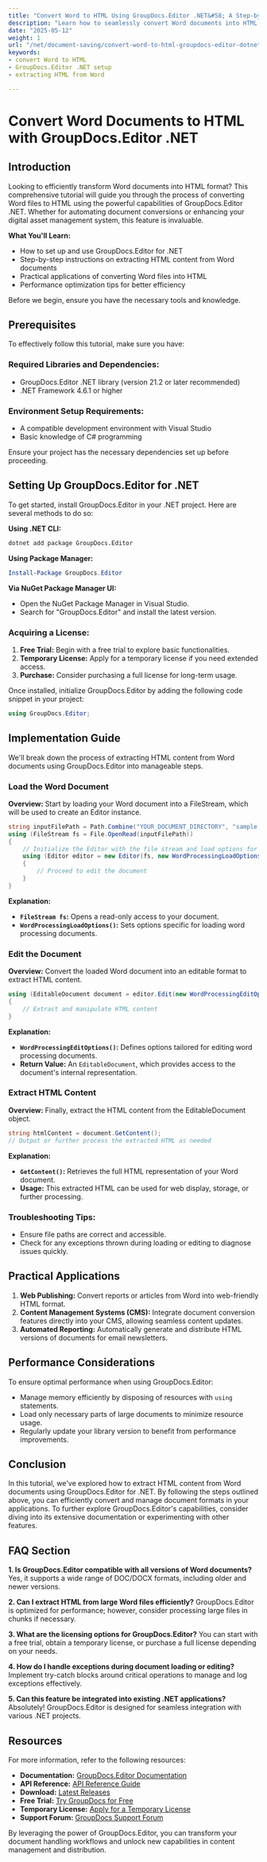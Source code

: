 ```yaml
---
title: "Convert Word to HTML Using GroupDocs.Editor .NET&#58; A Step-by-Step Guide"
description: "Learn how to seamlessly convert Word documents into HTML using GroupDocs.Editor .NET. Follow this step-by-step guide for effective document conversion."
date: "2025-05-12"
weight: 1
url: "/net/document-saving/convert-word-to-html-groupdocs-editor-dotnet/"
keywords:
- convert Word to HTML
- GroupDocs.Editor .NET setup
- extracting HTML from Word

---
```



# Convert Word Documents to HTML with GroupDocs.Editor .NET

## Introduction

Looking to efficiently transform Word documents into HTML format? This comprehensive tutorial will guide you through the process of converting Word files to HTML using the powerful capabilities of GroupDocs.Editor .NET. Whether for automating document conversions or enhancing your digital asset management system, this feature is invaluable.

**What You'll Learn:**
- How to set up and use GroupDocs.Editor for .NET
- Step-by-step instructions on extracting HTML content from Word documents
- Practical applications of converting Word files into HTML
- Performance optimization tips for better efficiency

Before we begin, ensure you have the necessary tools and knowledge.

## Prerequisites

To effectively follow this tutorial, make sure you have:

### Required Libraries and Dependencies:
- GroupDocs.Editor .NET library (version 21.2 or later recommended)
- .NET Framework 4.6.1 or higher

### Environment Setup Requirements:
- A compatible development environment with Visual Studio
- Basic knowledge of C# programming

Ensure your project has the necessary dependencies set up before proceeding.

## Setting Up GroupDocs.Editor for .NET

To get started, install GroupDocs.Editor in your .NET project. Here are several methods to do so:

**Using .NET CLI:**
```bash
dotnet add package GroupDocs.Editor
```

**Using Package Manager:**
```powershell
Install-Package GroupDocs.Editor
```

**Via NuGet Package Manager UI:**
- Open the NuGet Package Manager in Visual Studio.
- Search for "GroupDocs.Editor" and install the latest version.

### Acquiring a License:
1. **Free Trial:** Begin with a free trial to explore basic functionalities.
2. **Temporary License:** Apply for a temporary license if you need extended access.
3. **Purchase:** Consider purchasing a full license for long-term usage.

Once installed, initialize GroupDocs.Editor by adding the following code snippet in your project:
```csharp
using GroupDocs.Editor;
```

## Implementation Guide

We'll break down the process of extracting HTML content from Word documents using GroupDocs.Editor into manageable steps.

### Load the Word Document

**Overview:** Start by loading your Word document into a FileStream, which will be used to create an Editor instance.
```csharp
string inputFilePath = Path.Combine("YOUR_DOCUMENT_DIRECTORY", "sample.docx");
using (FileStream fs = File.OpenRead(inputFilePath))
{
    // Initialize the Editor with the file stream and load options for word processing documents
    using (Editor editor = new Editor(fs, new WordProcessingLoadOptions()))
    {
        // Proceed to edit the document
    }
}
```
**Explanation:** 
- **`FileStream fs`:** Opens a read-only access to your document.
- **`WordProcessingLoadOptions()`:** Sets options specific for loading word processing documents.

### Edit the Document

**Overview:** Convert the loaded Word document into an editable format to extract HTML content.
```csharp
using (EditableDocument document = editor.Edit(new WordProcessingEditOptions()))
{
    // Extract and manipulate HTML content
}
```
**Explanation:**
- **`WordProcessingEditOptions()`:** Defines options tailored for editing word processing documents.
- **Return Value:** An `EditableDocument`, which provides access to the document's internal representation.

### Extract HTML Content

**Overview:** Finally, extract the HTML content from the EditableDocument object.
```csharp
string htmlContent = document.GetContent();
// Output or further process the extracted HTML as needed
```
**Explanation:**
- **`GetContent()`:** Retrieves the full HTML representation of your Word document.
- **Usage:** This extracted HTML can be used for web display, storage, or further processing.

### Troubleshooting Tips:
- Ensure file paths are correct and accessible.
- Check for any exceptions thrown during loading or editing to diagnose issues quickly.

## Practical Applications

1. **Web Publishing:** Convert reports or articles from Word into web-friendly HTML format.
2. **Content Management Systems (CMS):** Integrate document conversion features directly into your CMS, allowing seamless content updates.
3. **Automated Reporting:** Automatically generate and distribute HTML versions of documents for email newsletters.

## Performance Considerations

To ensure optimal performance when using GroupDocs.Editor:
- Manage memory efficiently by disposing of resources with `using` statements.
- Load only necessary parts of large documents to minimize resource usage.
- Regularly update your library version to benefit from performance improvements.

## Conclusion

In this tutorial, we've explored how to extract HTML content from Word documents using GroupDocs.Editor for .NET. By following the steps outlined above, you can efficiently convert and manage document formats in your applications. To further explore GroupDocs.Editor's capabilities, consider diving into its extensive documentation or experimenting with other features.

## FAQ Section

**1. Is GroupDocs.Editor compatible with all versions of Word documents?**
Yes, it supports a wide range of DOC/DOCX formats, including older and newer versions.

**2. Can I extract HTML from large Word files efficiently?**
GroupDocs.Editor is optimized for performance; however, consider processing large files in chunks if necessary.

**3. What are the licensing options for GroupDocs.Editor?**
You can start with a free trial, obtain a temporary license, or purchase a full license depending on your needs.

**4. How do I handle exceptions during document loading or editing?**
Implement try-catch blocks around critical operations to manage and log exceptions effectively.

**5. Can this feature be integrated into existing .NET applications?**
Absolutely! GroupDocs.Editor is designed for seamless integration with various .NET projects.

## Resources

For more information, refer to the following resources:
- **Documentation:** [GroupDocs.Editor Documentation](https://docs.groupdocs.com/editor/net/)
- **API Reference:** [API Reference Guide](https://reference.groupdocs.com/editor/net/)
- **Download:** [Latest Releases](https://releases.groupdocs.com/editor/net/)
- **Free Trial:** [Try GroupDocs for Free](https://releases.groupdocs.com/editor/net/)
- **Temporary License:** [Apply for a Temporary License](https://purchase.groupdocs.com/temporary-license)
- **Support Forum:** [GroupDocs Support Forum](https://forum.groupdocs.com/c/editor/)

By leveraging the power of GroupDocs.Editor, you can transform your document handling workflows and unlock new capabilities in content management and distribution.
